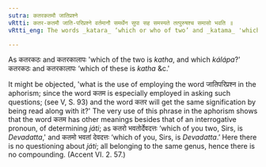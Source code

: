 ```yaml
---
sutra: कतरकतमौ जातिप्रश्ने
vRtti: कतर-कतमौ जाति-परिप्रश्ने वर्तमानौ समर्थेन सुपा सह समस्यते तत्पुरुषश्च समासो भवति ॥
vRtti_eng: The words _katara_ ‘which or who of two’ and _katama_ 'which or who of many', when used in asking questions about the genus or class, are compounded with other case-inflected words with which they are in construction, and the compound is _Tat-purusha_.

---
```

As कतरकठः and कतरकालापः 'which of the two is _katha_, and which _kálápa_?' कतरकठः and कतरकालापः ‘which of these is _katha_ &c.'

It might be objected, 'what is the use of employing the word जातिपरिप्रश्न in the aphorism; since the word कतम is especially employed in asking such questions; (see V, S. 93) and the word कतर will get the same signification by being read along with it?' The very use of this phrase in the aphorism shows that the word कतम has other meanings besides that of an interrogative pronoun, of determining _játi_; as कतरो भवतोर्देवदत्तः ‘which of you two, Sirs, is _Devadatta_,' and कतमो भवतां देवदत्तः ‘which of you, Sirs, is _Devadatta_.’ Here there is no questioning about _játi_; all belonging to the same genus, hence there is no compounding. (Accent VI. 2. 57.) 